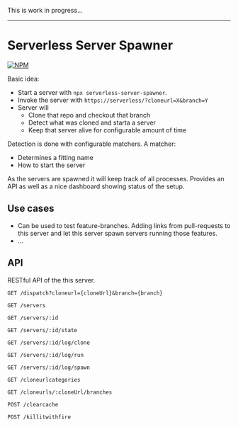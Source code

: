 This is work in progress...

---

# Serverless Server Spawner

[![NPM](https://img.shields.io/npm/v/serverless-server-spawner.svg?style=flat-square)](https://www.npmjs.com/package/serverless-server-spawner)

Basic idea:

- Start a server with `npx serverless-server-spawner`.
- Invoke the server with `https://serverless/?cloneurl=X&branch=Y`
- Server will
  - Clone that repo and checkout that branch
  - Detect what was cloned and starta a server
  - Keep that server alive for configurable amount of time

Detection is done with configurable matchers. A matcher:

- Determines a fitting name
- How to start the server

As the servers are spawned it will keep track of all processes. Provides an API as well as a nice dashboard showing status of the setup.

## Use cases

- Can be used to test feature-branches. Adding links from pull-requests to this server and let this server spawn servers running those features.
- ...

## API

RESTful API of the this server.

```
GET /dispatch?cloneurl={cloneUrl}&branch={branch}
```

```
GET /servers
```

```
GET /servers/:id
```

```
GET /servers/:id/state
```

```
GET /servers/:id/log/clone
```

```
GET /servers/:id/log/run
```

```
GET /servers/:id/log/spawn
```

```
GET /cloneurlcategories
```

```
GET /cloneurls/:cloneUrl/branches
```

```
POST /clearcache
```

```
POST /killitwithfire
```
